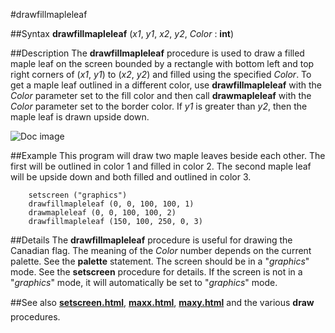 
#drawfillmapleleaf

##Syntax
**drawfillmapleleaf** (_x1_, _y1_, _x2_, _y2_, _Color_ : **int**)



##Description
The **drawfillmapleleaf** procedure is used to draw a filled maple leaf on the screen bounded by a rectangle with bottom left and top right corners of (_x1_, _y1_) to (_x2_, _y2_) and filled using the specified _Color_. To get a maple leaf outlined in a different color, use **drawfillmapleleaf** with the _Color_ parameter set to the fill color and then call **drawmapleleaf**  with the _Color_ parameter set to the border color. If _y1_ is greater than _y2_, then the maple leaf is drawn upside down.

![Doc image](drawfillmapleleaf01.gif)


##Example
This program will draw two maple leaves beside each other. The first will be outlined in color 1 and filled in color 2. The second maple leaf will be upside down and both filled and outlined in color 3.


        setscreen ("graphics")
        drawfillmapleleaf (0, 0, 100, 100, 1)
        drawmapleleaf (0, 0, 100, 100, 2)
        drawfillmapleleaf (150, 100, 250, 0, 3)
##Details
The **drawfillmapleleaf** procedure is useful for drawing the Canadian flag.
The meaning of the _Color_ number depends on the current palette. See the **palette** statement.
The screen should be in a "_graphics_" mode. See the **setscreen** procedure for details. If the screen is not in a "_graphics_" mode, it will automatically be set to "_graphics_" mode.



##See also
**[setscreen.html](setscreen)**, **[maxx.html](maxx)**, **[maxy.html](maxy)** and the various **draw&#133;** procedures.


